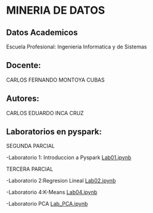 # MINERIA DE DATOS

## Datos Academicos


Escuela Profesional: Ingenieria Informatica y de Sistemas

## Docente:

CARLOS FERNANDO MONTOYA CUBAS

## Autores:

CARLOS EDUARDO INCA CRUZ


## Laboratorios en pyspark:

SEGUNDA PARCIAL

-Laboratorio 1: Introduccion a Pyspark [Lab01.ipynb](https://github.com/eduardo270/MINERIADEDATOS/blob/main/ACTIVIDADESSEGUNDAPARCIAL/DM1_Laboratorio.ipynb)

TERCERA PARCIAL

-Laboratorio 2:Regresion Lineal [Lab02.ipynb](https://github.com/eduardo270/MINERIADEDATOS/blob/main/ACTIIVIDADES_TERCERA_PARCIAL/Lab02.ipynb)

-Laboratorio 4:K-Means [Lab04.ipynb](https://github.com/eduardo270/MINERIADEDATOS/blob/main/ACTIIVIDADES_TERCERA_PARCIAL/Lab04.ipynb)

-Laboratorio PCA [Lab_PCA.ipynb](https://github.com/eduardo270/MINERIADEDATOS/blob/main/ACTIIVIDADES_TERCERA_PARCIAL/Lab_PCA.ipynb)
